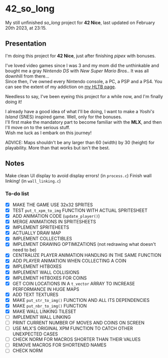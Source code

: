 # 42_so_long

My still unfinished *so_long* project for **42 Nice**, last updated on February 20th 2023, at 23:15.

## Presentation

I'm doing this project for **42 Nice**, just after finishing *pipex* with bonuses.

I've loved video games since I was 3 and my mom did the unthinkable and bought me a gray *Nintendo DS* with *New Super Mario Bros.*. It was all downhill from there...  
Since then, I've owned every Nintendo console, a PC, a PSP and a PS4. You can see the extent of my addiction on [my HLTB page].

[my HLTB page]: https://howlongtobeat.com/user/SCOUNDREL

Needless to say, I've been eyeing this project for a while now, and I'm finally doing it!

I already have a good idea of what I'll be doing, I want to make a *Yoshi's Island* (SNES) inspired game. Well, only for the bonuses.  
I'll first make the mandatory part to become familiar with the **MLX**, and then I'll move on to the serious stuff.  
Wish me luck as I embark on this journey!

ADVICE: Maps shouldn't be any larger than 60 (width) by 30 (height) for playability. More than that works but isn't the best.

## Notes

Make clean UI display to avoid display errors! (in `process.c`)
Finish wall linking! (in `wall_linking.c`)

### To-do list

- [x] MAKE THE GAME USE 32x32 SPRITES
- [x] TEST `put_t_xpm_to_img` FUNCTION WITH ACTUAL SPRITESHEET
- [x] ADD ANIMATION CODE (`update_player()`)
- [x] MERGE ANIMATIONS IN SPRITESHEETS
- [x] IMPLEMENT SPRITEHEETS
- [x] ACTUALLY DRAW MAP
- [x] IMPLEMENT COLLECTIBLES
- [x] IMPLEMENT DRAWING OPTIMIZATIONS (not redrawing what doesn't need to be)
- [x] CENTRALIZE PLAYER ANIMATION HANDLING IN THE SAME FUNCTION
- [x] ADD PLAYER ANIMATION WHEN COLLECTING A COIN
- [x] IMPLEMENT HITBOXES
- [x] IMPLEMENT WALL COLLISIONS
- [x] IMPLEMENT HITBOXES FOR COINS
- [x] GET COIN LOCATIONS IN A `t_vector` ARRAY TO INCREASE PERFORMANCE IN HUGE MAPS
- [x] ADD TEXT TEXTURES
- [x] MAKE `put_str_to_img()` FUNCTION AND ALL ITS DEPENDENCIES
- [x] MAKE `put_nbr_to_img()` FUNCTION
- [x] MAKE WALL LINKING TILESET
- [ ] IMPLEMENT WALL LINKING
- [ ] PRINT CURRENT NUMBER OF MOVES AND COINS ON SCREEN
- [ ] USE MLX'S ORIGINAL XPM FUNCTION TO CATCH OTHER UNEXPECTED CASES
- [ ] CHECK NORM FOR MACROS SHORTER THAN THEIR VALUES
- [ ] REMOVE MACROS FOR SHORTENED NAMES
- [ ] CHECK NORM
